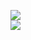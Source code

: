 [![](https://img.shields.io/badge/Made%20With-Github%20Spray-lightgrey.svg?style=for-the-badge&logo=github)](https://github.com/Annihil/github-spray#31487)  
[![](https://i.imgur.com/2DrTn0Z.gif)](https://github.com/Annihil/github-spray)